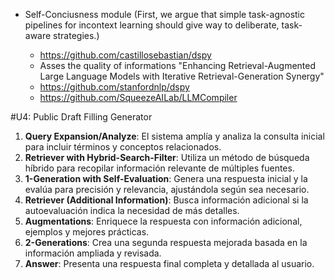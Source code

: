 
- Self-Conciusness module (First, we argue that simple task-agnostic pipelines for incontext learning should give way to deliberate, task-aware strategies.)
  
  - https://github.com/castillosebastian/dspy
  - Asses the quality of informations "Enhancing Retrieval-Augmented Large Language Models with Iterative Retrieval-Generation Synergy"
  - https://github.com/stanfordnlp/dspy
  - https://github.com/SqueezeAILab/LLMCompiler


#U4: Public Draft Filling Generator

1. **Query Expansion/Analyze**: El sistema amplía y analiza la consulta inicial para incluir términos y conceptos relacionados.
2. **Retriever with Hybrid-Search-Filter**: Utiliza un método de búsqueda híbrido para recopilar información relevante de múltiples fuentes.
3. **1-Generation with Self-Evaluation**: Genera una respuesta inicial y la evalúa para precisión y relevancia, ajustándola según sea necesario.
4. **Retriever (Additional Information)**: Busca información adicional si la autoevaluación indica la necesidad de más detalles.
5. **Augmentations**: Enriquece la respuesta con información adicional, ejemplos y mejores prácticas.
6. **2-Generations**: Crea una segunda respuesta mejorada basada en la información ampliada y revisada.
7. **Answer**: Presenta una respuesta final completa y detallada al usuario.
